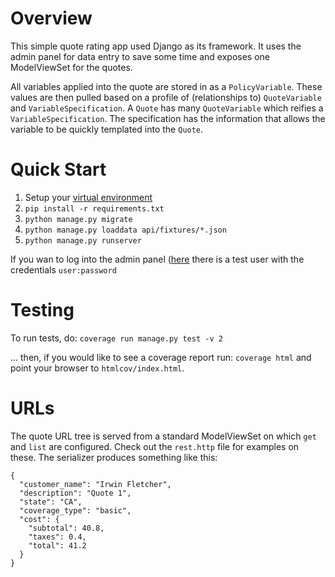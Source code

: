 # Overview
This simple quote rating app used Django as its framework. It uses the admin panel for data entry to save some time and exposes one ModelViewSet for the quotes.

All variables applied into the quote are stored in as a `PolicyVariable`. These values are then pulled based on a profile of (relationships to) `QuoteVariable` and `VariableSpecification`. A `Quote` has many `QuoteVariable` which reifies a `VariableSpecification`. The specification has the information that allows the variable to be quickly templated into the `Quote`.

# Quick Start
1. Setup your [virtual environment](https://docs.python.org/3/library/venv.html)
1. `pip install -r requirements.txt`
1. `python manage.py migrate`
1. `python manage.py loaddata api/fixtures/*.json`
1. `python manage.py runserver`

If you wan to log into the admin panel ([here](http://localhost:8000/admin) there is a test user with the credentials `user:password` 

# Testing 
To run tests, do:
`coverage run manage.py test -v 2`

... then, if you would like to see a coverage report run:
`coverage html` and point your browser to `htmlcov/index.html`.

# URLs
The quote URL tree is served from a standard ModelViewSet on which `get` and `list` are configured. Check out the `rest.http` file for examples on these. The serializer produces something like this:

```
{
  "customer_name": "Irwin Fletcher",
  "description": "Quote 1",
  "state": "CA",
  "coverage_type": "basic",
  "cost": {
    "subtotal": 40.8,
    "taxes": 0.4,
    "total": 41.2
  }
}
```